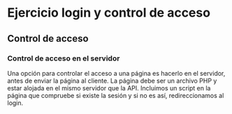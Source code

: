 # Ejercicio login y control de acceso

## Control de acceso

### Control de acceso en el servidor

Una opción para controlar el acceso a una página es hacerlo en el servidor,
antes de enviar la página al cliente. La página debe ser un archivo PHP y estar
alojada en el mismo servidor que la API.
Incluimos un script en la página que compruebe si existe la sesión y si no es
así, redireccionamos al login.